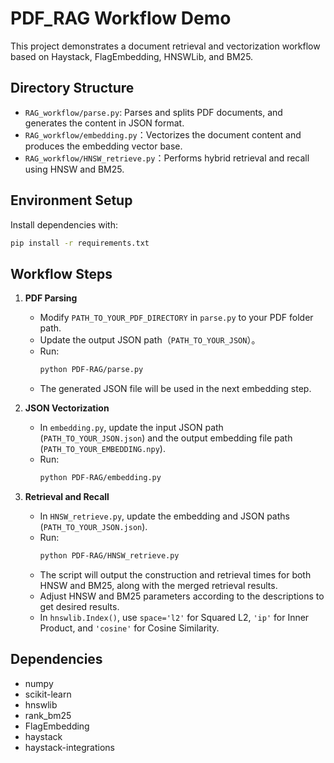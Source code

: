 # PDF_RAG Workflow Demo

This project demonstrates a document retrieval and vectorization workflow based on Haystack, FlagEmbedding, HNSWLib, and BM25.

## Directory Structure

- `RAG_workflow/parse.py`: Parses and splits PDF documents, and generates the content in JSON format.
- `RAG_workflow/embedding.py`：Vectorizes the document content and produces the embedding vector base.
- `RAG_workflow/HNSW_retrieve.py`：Performs hybrid retrieval and recall using HNSW and BM25.

## Environment Setup

Install dependencies with:

```bash
pip install -r requirements.txt
```

## Workflow Steps

1. **PDF Parsing**
   - Modify `PATH_TO_YOUR_PDF_DIRECTORY` in `parse.py` to your PDF folder path.
   - Update the output JSON path（`PATH_TO_YOUR_JSON`）。
   - Run:
     ```bash
     python PDF-RAG/parse.py
     ```
   - The generated JSON file will be used in the next embedding step.

2. **JSON Vectorization**
   - In `embedding.py`, update the input JSON path (`PATH_TO_YOUR_JSON.json`) and the output embedding file path (`PATH_TO_YOUR_EMBEDDING.npy`).
   - Run:
     ```bash
     python PDF-RAG/embedding.py
     ```

3. **Retrieval and Recall**
   - In `HNSW_retrieve.py`, update the embedding and JSON paths (`PATH_TO_YOUR_JSON.json`).
   - Run:
     ```bash
     python PDF-RAG/HNSW_retrieve.py
     ```
   - The script will output the construction and retrieval times for both HNSW and BM25, along with the merged retrieval results.
   - Adjust HNSW and BM25 parameters according to the descriptions to get desired results.
   - In `hnswlib.Index()`, use `space='l2'` for Squared L2, `'ip'` for Inner Product, and `'cosine'` for Cosine Similarity.

## Dependencies

- numpy
- scikit-learn
- hnswlib
- rank_bm25
- FlagEmbedding
- haystack
- haystack-integrations

